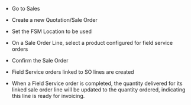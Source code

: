 - Go to Sales

- Create a new Quotation/Sale Order

- Set the FSM Location to be used

- On a Sale Order Line, select a product configured for field service
  orders

- Confirm the Sale Order

- Field Service orders linked to SO lines are created

- When a Field Service order is completed, the quantity delivered for its  
  linked sale order line will be updated to the quantity ordered,
  indicating this line is ready for invoicing.
